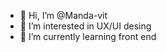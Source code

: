 - 👋 Hi, I’m @Manda-vit
- 👀 I’m interested in UX/UI desing
- 🌱 I’m currently learning front end


<!---
Manda-vit/Manda-vit is a ✨ special ✨ repository because its `README.md` (this file) appears on your GitHub profile.
You can click the Preview link to take a look at your changes.
--->
